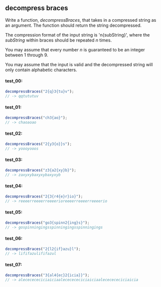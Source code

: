 ## decompress braces

Write a function, _decompressBraces_, that takes in a compressed string as an argument. The function should
return the string decompressed. 

The compression format of the input string is 'n{subString}', where the _subString_ within braces should be repeated _n_ times.

You may assume that every number _n_ is guaranteed to be an integer between 1 through 9.

You may assume that the input is valid and the decompressed string will only contain alphabetic characters.

#### test_00:

```js
decompressBraces("2{q}3{tu}v"); 
// -> qqtututuv 
```

#### test_01:

```js
decompressBraces("ch3{ao}"); 
// -> chaoaoao
```


#### test_02:

```js
decompressBraces("2{y3{o}}s"); 
// -> yoooyooos
```


#### test_03:

```js
decompressBraces("z3{a2{xy}b}"); 
// -> zaxyxybaxyxybaxyxyb 
```

#### test_04:

```js
decompressBraces("2{3{r4{e}r}io}"); 
// -> reeeerreeeerreeeerioreeeerreeeerreeeerio 
```

#### test_05:

```js
decompressBraces("go3{spinn2{ing}s}"); 
// -> gospinningingsspinningingsspinningings 
```

#### test_06:

```js
decompressBraces("2{l2{if}azu}l"); 
// -> lififazulififazul 
```

#### test_07:

```js
decompressBraces("3{al4{ec}2{icia}}"); 
// -> alececececiciaiciaalececececiciaiciaalececececiciaicia 
```